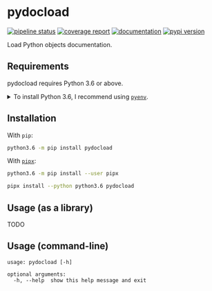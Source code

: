 <!--
IMPORTANT:
  This file is generated from the template at 'scripts/templates/README.md'.
  Please update the template instead of this file.
-->

# pydocload
[![pipeline status](https://gitlab.com/pawamoy/pydocload/badges/master/pipeline.svg)](https://gitlab.com/pawamoy/pydocload/pipelines)
[![coverage report](https://gitlab.com/pawamoy/pydocload/badges/master/coverage.svg)](https://gitlab.com/pawamoy/pydocload/commits/master)
[![documentation](https://img.shields.io/readthedocs/pydocload.svg?style=flat)](https://pydocload.readthedocs.io/en/latest/index.html)
[![pypi version](https://img.shields.io/pypi/v/pydocload.svg)](https://pypi.org/project/pydocload/)

Load Python objects documentation.

## Requirements
pydocload requires Python 3.6 or above.

<details>
<summary>To install Python 3.6, I recommend using <a href="https://github.com/pyenv/pyenv"><code>pyenv</code></a>.</summary>

```bash
# install pyenv
git clone https://github.com/pyenv/pyenv ~/.pyenv

# setup pyenv (you should also put these three lines in .bashrc or similar)
export PATH="${HOME}/.pyenv/bin:${PATH}"
export PYENV_ROOT="${HOME}/.pyenv"
eval "$(pyenv init -)"

# install Python 3.6
pyenv install 3.6.8

# make it available globally
pyenv global system 3.6.8
```
</details>

## Installation
With `pip`:
```bash
python3.6 -m pip install pydocload
```

With [`pipx`](https://github.com/cs01/pipx):
```bash
python3.6 -m pip install --user pipx

pipx install --python python3.6 pydocload
```

## Usage (as a library)
TODO

## Usage (command-line)
```
usage: pydocload [-h]

optional arguments:
  -h, --help  show this help message and exit

```


